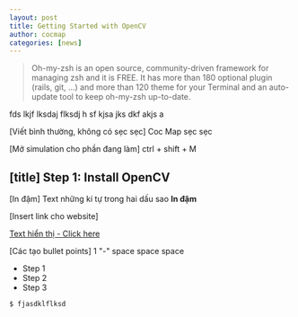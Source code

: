 ```yaml
---
layout: post
title: Getting Started with OpenCV
author: cocmap
categories: [news]
---
```


> Oh-my-zsh is an open source, community-driven framework for managing zsh and it is FREE. It has
> more than 180 optional plugin (rails, git, ...) and more than 120 theme for your Terminal
> and an auto-update tool to keep oh-my-zsh up-to-date.


fds lkjf lksdaj flksdj  h sf kjsa jks dkf akjs a

[Viết bình thường, không có sẹc sẹc] Coc Map sẹc sẹc

[Mở simulation cho phần đang làm] ctrl + shift + M

## [title] Step 1: Install OpenCV

[In đậm] Text những kí tự trong hai dấu sao **In đậm**

[Insert link cho website]

[Text hiển thị - Click here](https://github.com/CocMap/CocMap.github.io)

[Các tạo bullet points] 1 "-" space space space

-   Step 1
-   Step 2
-   Step 3

```
$ fjasdklflksd
```
